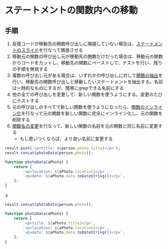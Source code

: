 # ステートメントの関数内への移動 

## 手順
1. 反復コードが移動先の関数呼び出しに隣接していない場合は、[ステートメントのスライド](ステートメントのスライド.md)を行なって隣接させる
2. 移動元の関数の呼び出し元が移動先の関数だけだった場合は、移動元の関数からコードをカットし、移動先の関数にペーストして、テストを行い、残りの手順を無視する
3. 複数の呼び出し元がある場合は、いずれかの呼び出しに対して[関数の抽出](関数の抽出.md)を行い、移動先の関数呼び出しと移動したいステートメントを抽出する。名前は一時的なものにするが、簡単にgrepできる名前にする
4. 他の全ての呼び出しを変更して、新しい関数を使うようにする。変更のたびにテストする
5. 元の呼び出しのすべてで新しい関数を使うようになったら、[関数のインライン化](関数のインライン化.md)を行なって元の関数を新しい関数に完全にインライン化し、元の関数を削除する
6. [関数名の変更](関数名の変更.md)を行なって、新しい関数の名前を元の関数と同じ名前に変更する
   - もし思いつくならば、より良い名前に変更する

```js
result.push(`<p>title: ${person.photo.title}</p>`);
result.concat(photoData(person.photo));

function photoData(aPhoto) {
	return [
		`<p>location: ${aPhoto.location}</p>`,
		`<p>date: ${aPhoto.date.toDateString()}</p>`,
	];
}
```
↓
```js
result.concat(photoData(person.photo));

function photoData(aPhoto) {
	return [
		`<p>title: ${aPhoto.title}</p>`,
		`<p>location: ${aPhoto.location}</p>`,
		`<p>date: ${aPhoto.date.toDateString()}</p>`,
	];
}
```